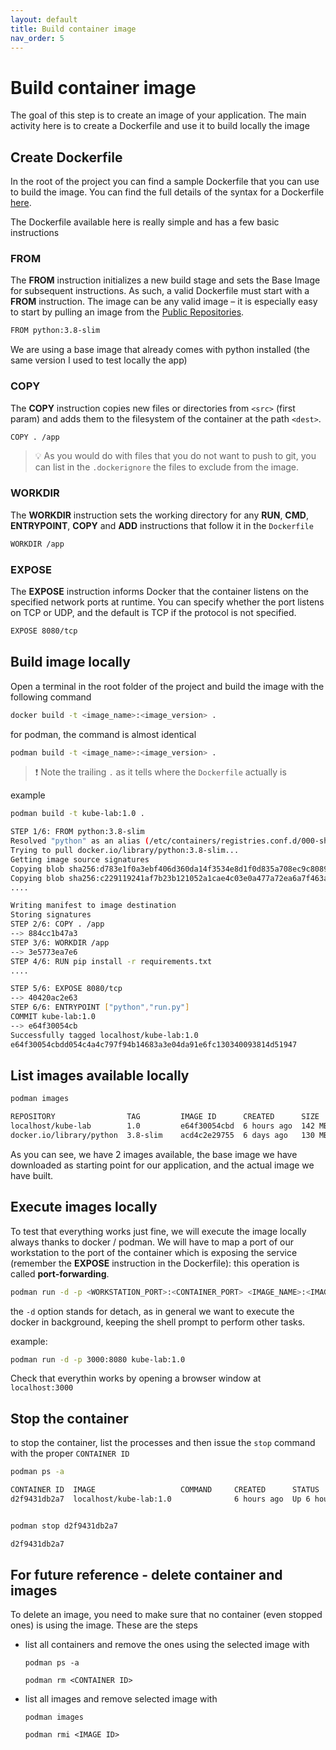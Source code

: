 ```yaml
---
layout: default
title: Build container image
nav_order: 5
---
```


# Build container image

The goal of this step is to create an image of your application.
The main activity here is to create a Dockerfile and use it to build locally the image

## Create Dockerfile

In the root of the project you can find a sample Dockerfile that you can use to build the image.
You can find the full details of the syntax for a Dockerfile [here](https://docs.docker.com/engine/reference/builder/).

The Dockerfile available here is really simple and has a few basic instructions

### FROM

The **FROM** instruction initializes a new build stage and sets the Base Image for subsequent instructions. As such, a valid Dockerfile must start with a **FROM** instruction. The image can be any valid image – it is especially easy to start by pulling an image from the [Public Repositories](https://docs.docker.com/docker-hub/repos/).

``` bash
FROM python:3.8-slim
```

We are using a base image that already comes with python installed (the same version I used to test locally the app)

### COPY

The **COPY** instruction copies new files or directories from `<src>` (first param) and adds them to the filesystem of the container at the path `<dest>`.

``` bash
COPY . /app
```

> 💡 As you would do with files that you do not want to push to git, you can list in the `.dockerignore` the files to exclude from the image.

### WORKDIR

The **WORKDIR** instruction sets the working directory for any **RUN**, **CMD**, **ENTRYPOINT**, **COPY** and **ADD** instructions that follow it in the `Dockerfile`

``` bash
WORKDIR /app
```

### EXPOSE

The **EXPOSE** instruction informs Docker that the container listens on the specified network ports at runtime. You can specify whether the port listens on TCP or UDP, and the default is TCP if the protocol is not specified.

``` bash
EXPOSE 8080/tcp
```

## Build image locally

Open a terminal in the root folder of the project and build the image with the following command

``` bash
docker build -t <image_name>:<image_version> .
```

for podman, the command is almost identical

``` bash
podman build -t <image_name>:<image_version> .
```

> ❗️ Note the trailing `.` as it tells where the `Dockerfile` actually is

example

``` bash
podman build -t kube-lab:1.0 .

STEP 1/6: FROM python:3.8-slim
Resolved "python" as an alias (/etc/containers/registries.conf.d/000-shortnames.conf)
Trying to pull docker.io/library/python:3.8-slim...
Getting image source signatures
Copying blob sha256:d783e1f0a3ebf406d360da14f3534e8d1f0d835a708ec9c80891f3eddca01064
Copying blob sha256:c229119241af7b23b121052a1cae4c03e0a477a72ea6a7f463ad7623ff8f274b
....

Writing manifest to image destination
Storing signatures
STEP 2/6: COPY . /app
--> 884cc1b47a3
STEP 3/6: WORKDIR /app
--> 3e5773ea7e6
STEP 4/6: RUN pip install -r requirements.txt
....

STEP 5/6: EXPOSE 8080/tcp
--> 40420ac2e63
STEP 6/6: ENTRYPOINT ["python","run.py"]
COMMIT kube-lab:1.0
--> e64f30054cb
Successfully tagged localhost/kube-lab:1.0
e64f30054cbdd054c4a4c797f94b14683a3e04da91e6fc130340093814d51947
```

## List images available locally

``` bash
podman images

REPOSITORY                TAG         IMAGE ID      CREATED      SIZE
localhost/kube-lab        1.0         e64f30054cbd  6 hours ago  142 MB
docker.io/library/python  3.8-slim    acd4c2e29755  6 days ago   130 MB
```

As you can see, we have 2 images available, the base image we have downloaded as starting point for our application, and the actual image we have built.

## Execute images locally

To test that everything works just fine, we will execute the image locally always thanks to docker / podman.
We will have to map a port of our workstation to the port of the container which is exposing the service (remember the **EXPOSE** instruction in the Dockerfile): this operation is called **port-forwarding**.

``` bash
podman run -d -p <WORKSTATION_PORT>:<CONTAINER_PORT> <IMAGE_NAME>:<IMAGE_VERSION>
```

the `-d` option stands for detach, as in general we want to execute the docker in background, keeping the shell prompt to perform other tasks.

example:

``` bash
podman run -d -p 3000:8080 kube-lab:1.0
```

Check that everythin works by opening a browser window at `localhost:3000`

## Stop the container

to stop the container, list the processes and then issue the `stop` command with the proper `CONTAINER ID`

``` bash
podman ps -a

CONTAINER ID  IMAGE                   COMMAND     CREATED      STATUS          PORTS                   NAMES
d2f9431db2a7  localhost/kube-lab:1.0              6 hours ago  Up 6 hours ago  0.0.0.0:3000->8080/tcp  objective_knuth


podman stop d2f9431db2a7

d2f9431db2a7
```

## For future reference - delete container and images

To delete an image, you need to make sure that no container (even stopped ones) is using the image.
These are the steps

- list all containers and remove the ones using the selected image with

    `podman ps -a`

    `podman rm <CONTAINER ID>`

- list all images and remove selected image with

    `podman images`

    `podman rmi <IMAGE ID>`
